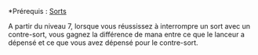 *Prérequis : [Sorts](../../1.%20Talent%20de%20base/Sorts.md)

A partir du niveau 7, lorsque vous réussissez à interrompre un sort avec un contre-sort, vous gagnez la différence de mana entre ce que le lanceur a dépensé et ce que vous avez dépensé pour le contre-sort.
